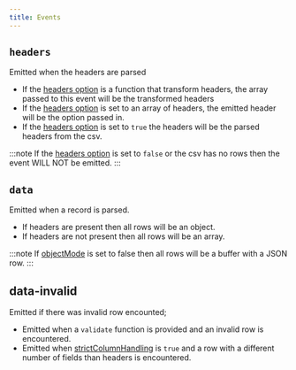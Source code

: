 ```yaml
---
title: Events
---
```


## `headers`                                                                                                               
Emitted when the headers are parsed
                   
* If the [headers option](./options.md#headers) is a function that transform headers, the array passed to this event will be the transformed headers 
* If the [headers option](./options.md#headers) is set to an array of headers, the emitted header will be the option passed in.                      
* If the [headers option](./options.md#headers) is set to `true` the headers will be the parsed headers from the csv.                                

:::note
If the [headers option](./options.md#headers) is set to `false` or the csv has no rows then the event WILL NOT be emitted.
:::                                    
                     
## `data`                           
Emitted when a record is parsed.

* If headers are present then all rows will be an object.                                                                    
* If headers are not present then all rows will be an array.

:::note
If [objectMode](./options.md#objectmode) is set to false then all rows will be a buffer with a JSON row.
:::
                    
## data-invalid
Emitted if there was invalid row encounted;                                                             

* Emitted when a `validate` function is provided and an invalid row is encountered.                                          
* Emitted when [strictColumnHandling](./options.md#strictcolumnhandling) is `true` and a row with a different number of fields than headers is encountered.     
